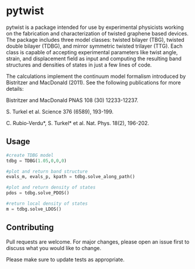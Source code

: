 # pytwist

pytwist is a package intended for use by experimental physicists working on the fabrication and characterization of twisted graphene based devices.  The package includes three model classes: twisted bilayer (TBG), twisted double bilayer (TDBG), and mirror symmetric twisted trilayer (TTG). Each class is capable of accepting experimental parameters like twist angle, strain, and displacement field as input and computing the resulting band structures and densities of states in just a few lines of code.

The calculations implement the continuum model formalism introduced by Bistritzer and MacDonald (2011).  See the following publications for more details:

Bistritzer and MacDonald PNAS 108 (30) 12233-12237.

S. Turkel et al. Science 376 (6589), 193-199.

C. Rubio-Verdu*, S. Turkel* et al. Nat. Phys. 18(2), 196-202.

## Usage

```python
#create TDBG model
tdbg = TDBG(1.05,0,0,0)

#plot and return band structure
evals_m, evals_p, kpath = tdbg.solve_along_path()

#plot and return density of states
pdos = tdbg.solve_PDOS()

#return local density of states
m = tdbg.solve_LDOS()
```

## Contributing
Pull requests are welcome. For major changes, please open an issue first to discuss what you would like to change.

Please make sure to update tests as appropriate.
